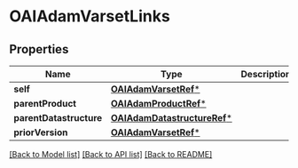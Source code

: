 # OAIAdamVarsetLinks

## Properties
Name | Type | Description | Notes
------------ | ------------- | ------------- | -------------
**self** | [**OAIAdamVarsetRef***](OAIAdamVarsetRef.md) |  | [optional] 
**parentProduct** | [**OAIAdamProductRef***](OAIAdamProductRef.md) |  | [optional] 
**parentDatastructure** | [**OAIAdamDatastructureRef***](OAIAdamDatastructureRef.md) |  | [optional] 
**priorVersion** | [**OAIAdamVarsetRef***](OAIAdamVarsetRef.md) |  | [optional] 

[[Back to Model list]](../README.md#documentation-for-models) [[Back to API list]](../README.md#documentation-for-api-endpoints) [[Back to README]](../README.md)


